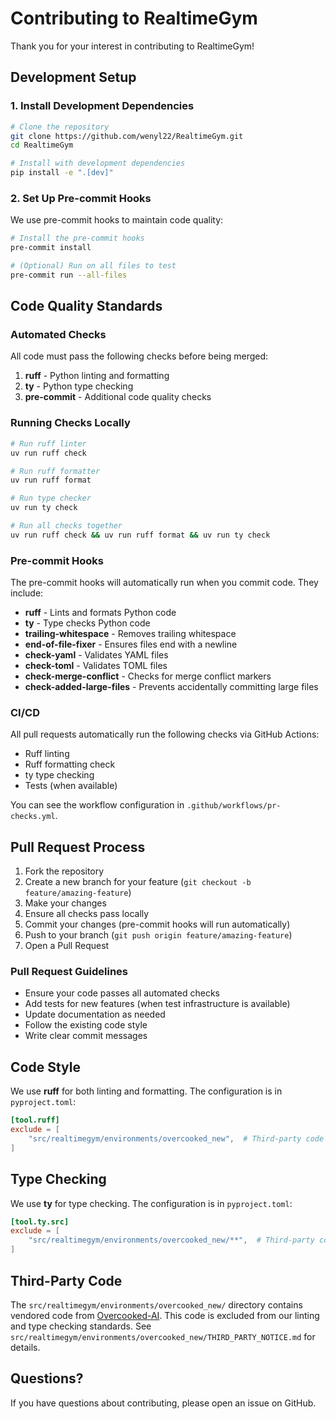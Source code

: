# Contributing to RealtimeGym

Thank you for your interest in contributing to RealtimeGym!

## Development Setup

### 1. Install Development Dependencies

```bash
# Clone the repository
git clone https://github.com/wenyl22/RealtimeGym.git
cd RealtimeGym

# Install with development dependencies
pip install -e ".[dev]"
```

### 2. Set Up Pre-commit Hooks

We use pre-commit hooks to maintain code quality:

```bash
# Install the pre-commit hooks
pre-commit install

# (Optional) Run on all files to test
pre-commit run --all-files
```

## Code Quality Standards

### Automated Checks

All code must pass the following checks before being merged:

1. **ruff** - Python linting and formatting
2. **ty** - Python type checking
3. **pre-commit** - Additional code quality checks

### Running Checks Locally

```bash
# Run ruff linter
uv run ruff check

# Run ruff formatter
uv run ruff format

# Run type checker
uv run ty check

# Run all checks together
uv run ruff check && uv run ruff format && uv run ty check
```

### Pre-commit Hooks

The pre-commit hooks will automatically run when you commit code. They include:

- **ruff** - Lints and formats Python code
- **ty** - Type checks Python code
- **trailing-whitespace** - Removes trailing whitespace
- **end-of-file-fixer** - Ensures files end with a newline
- **check-yaml** - Validates YAML files
- **check-toml** - Validates TOML files
- **check-merge-conflict** - Checks for merge conflict markers
- **check-added-large-files** - Prevents accidentally committing large files

### CI/CD

All pull requests automatically run the following checks via GitHub Actions:

- Ruff linting
- Ruff formatting check
- ty type checking
- Tests (when available)

You can see the workflow configuration in `.github/workflows/pr-checks.yml`.

## Pull Request Process

1. Fork the repository
2. Create a new branch for your feature (`git checkout -b feature/amazing-feature`)
3. Make your changes
4. Ensure all checks pass locally
5. Commit your changes (pre-commit hooks will run automatically)
6. Push to your branch (`git push origin feature/amazing-feature`)
7. Open a Pull Request

### Pull Request Guidelines

- Ensure your code passes all automated checks
- Add tests for new features (when test infrastructure is available)
- Update documentation as needed
- Follow the existing code style
- Write clear commit messages

## Code Style

We use **ruff** for both linting and formatting. The configuration is in `pyproject.toml`:

```toml
[tool.ruff]
exclude = [
    "src/realtimegym/environments/overcooked_new",  # Third-party code
]
```

## Type Checking

We use **ty** for type checking. The configuration is in `pyproject.toml`:

```toml
[tool.ty.src]
exclude = [
    "src/realtimegym/environments/overcooked_new/**",  # Third-party code
]
```

## Third-Party Code

The `src/realtimegym/environments/overcooked_new/` directory contains vendored code from [Overcooked-AI](https://github.com/HumanCompatibleAI/overcooked_ai). This code is excluded from our linting and type checking standards. See `src/realtimegym/environments/overcooked_new/THIRD_PARTY_NOTICE.md` for details.

## Questions?

If you have questions about contributing, please open an issue on GitHub.
